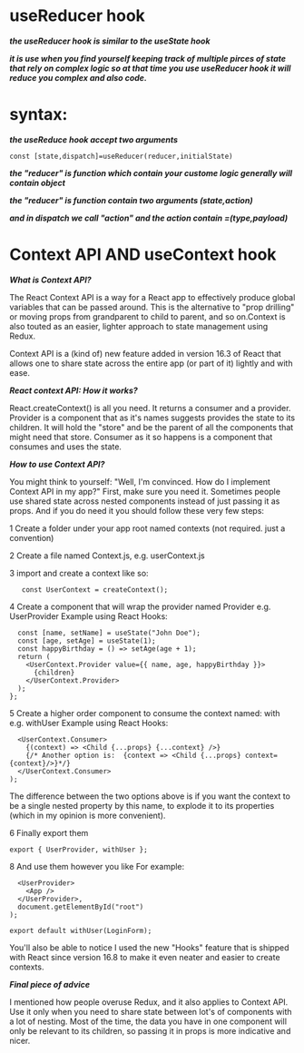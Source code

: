 # useReducer hook 
***the useReducer hook is similar to the  useState hook***

***it is use when you find yourself keeping track of multiple pirces of state that rely on complex logic so at that time you use useReducer hook it will reduce you complex and also code.***

# syntax:

***the useReduce hook accept two arguments***

```const [state,dispatch]=useReducer(reducer,initialState)```

***the "reducer" is function which contain your custome logic generally will contain object***

***the "reducer" is function contain two arguments (state,action)***

***and in dispatch we call "action" and the action contain =(type,payload)***



# Context API AND useContext hook

***What is Context API?***

The React Context API is a way for a React app to effectively produce global variables that can be passed around. This is the alternative to "prop drilling" or moving props from grandparent to child to parent, and so on.Context is also touted as an easier, lighter approach to state management using Redux.

Context API is a (kind of) new feature added in version 16.3 of React that allows one to share state across the entire app (or part of it) lightly and with ease.

***React context API: How it works?***

React.createContext() is all you need. It returns a consumer and a provider. Provider is a component that as it's names suggests provides the state to its children. It will hold the "store" and be the parent of all the components that might need that store. Consumer as it so happens is a component that consumes and uses the state.

***How to use Context API?***

You might think to yourself: "Well, I'm convinced. How do I implement Context API in my app?" First, make sure you need it. Sometimes people use shared state across nested components instead of just passing it as props. And if you do need it you should follow these very few steps:

1 Create a folder under your app root named contexts (not required. just a convention)

2 Create a file named <your context name>Context.js, e.g. userContext.js

3 import and create a context like so:

```import React, { createContext } from "react";
   const UserContext = createContext();
   ```
   
4 Create a component that will wrap the provider named Provider e.g. UserProvider
Example using React Hooks:

```const UserProvider = ({ children }) => {
  const [name, setName] = useState("John Doe");
  const [age, setAge] = useState(1);
  const happyBirthday = () => setAge(age + 1);
  return (
    <UserContext.Provider value={{ name, age, happyBirthday }}>
      {children}
    </UserContext.Provider>
  );
};
```

5 Create a higher order component to consume the context named: with e.g. withUser
Example using React Hooks:


```const withUser = (Child) => (props) => (
  <UserContext.Consumer>
    {(context) => <Child {...props} {...context} />}
    {/* Another option is:  {context => <Child {...props} context={context}/>}*/}
  </UserContext.Consumer>
);
```

The difference between the two options above is if you want the context to be a single nested property by this name, to explode it to its properties (which in my opinion is more convenient).

6 Finally export them

```export { UserProvider, withUser };```

8 And use them however you like
For example:

```ReactDOM.render(
  <UserProvider>
    <App />
  </UserProvider>,
  document.getElementById("root")
);
```

```export default withUser(LoginForm);```

You'll also be able to notice I used the new "Hooks" feature that is shipped with React since version 16.8 to make it even neater and easier to create contexts.

***Final piece of advice***

I mentioned how people overuse Redux, and it also applies to Context API. Use it only when you need to share state between lot's of components with a lot of nesting. Most of the time, the data you have in one component will only be relevant to its children, so passing it in props is more indicative and nicer.
